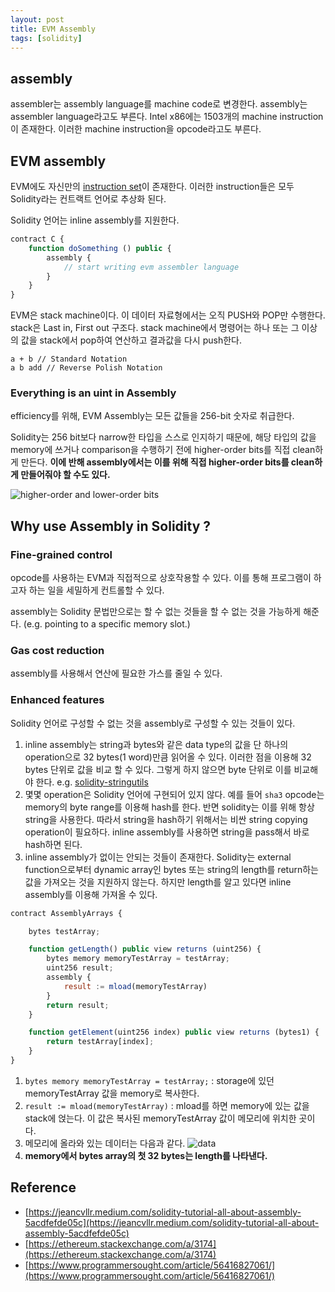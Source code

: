 ```yaml
---
layout: post
title: EVM Assembly
tags: [solidity]
---
```


## assembly
assembler는 assembly language를 machine code로 변경한다. assembly는 assembler language라고도 부른다. Intel x86에는 1503개의 machine instruction이 존재한다. 이러한 machine instruction을 opcode라고도 부른다.

## EVM assembly

EVM에도 자신만의 [instruction set](https://github.com/ethereum/go-ethereum/blob/1d57f22d58f91bcb4e1052f82cc4d6532cc611fc/core/vm/opcodes.go#L222-L389)이 존재한다. 이러한 instruction들은 모두 Solidity라는 컨트랙트 언어로 추상화 된다.

Solidity 언어는 inline assembly를 지원한다.
~~~ javascript
contract C {
    function doSomething () public {
        assembly {
            // start writing evm assembler language
        }
    }
}
~~~

EVM은 stack machine이다. 이 데이터 자료형에서는 오직 PUSH와 POP만 수행한다. stack은 Last in, First out 구조다. stack machine에서 명령어는 하나 또는 그 이상의 값을 stack에서 pop하여 연산하고 결과값을 다시 push한다.
~~~text
a + b // Standard Notation
a b add // Reverse Polish Notation
~~~

### Everything is an uint in Assembly
efficiency를 위해, EVM Assembly는 모든 값들을 256-bit 숫자로 취급한다.

Solidity는 256 bit보다 narrow한 타입을 스스로 인지하기 때문에, 해당 타입의 값을 memory에 쓰거나 comparison을 수행하기 전에 higher-order bits를 직접 clean하게 만든다. **이에 반해 assembly에서는 이를 위해 직접 higher-order bits를 clean하게 만들어줘야 할 수도 있다.**

![higher-order and lower-order bits](https://i.imgur.com/WjaEO1u.png)

## Why use Assembly in Solidity ?

### Fine-grained control
opcode를 사용하는 EVM과 직접적으로 상호작용할 수 있다. 이를 통해 프로그램이 하고자 하는 일을 세밀하게 컨트롤할 수 있다.

assembly는 Solidity 문법만으로는 할 수 없는 것들을 할 수 없는 것을 가능하게 해준다. (e.g. pointing to a specific memory slot.)

### Gas cost reduction
assembly를 사용해서 연산에 필요한 가스를 줄일 수 있다.

### Enhanced features
Solidity 언어로 구성할 수 없는 것을 assembly로 구성할 수 있는 것들이 있다.

1. inline assembly는 string과 bytes와 같은 data type의 값을 단 하나의 operation으로 32 bytes(1 word)만큼 읽어올 수 있다. 이러한 점을 이용해 32 bytes 단위로 값을 비교 할 수 있다. 그렇게 하지 않으면 byte 단위로 이를 비교해야 한다. e.g. [solidity-stringutils](https://github.com/Arachnid/solidity-stringutils/blob/master/src/strings.sol#L198)
2. 몇몇 operation은 Solidity 언어에 구현되어 있지 않다. 예를 들어 `sha3` opcode는 memory의 byte range를 이용해 hash를 한다. 반면 solidity는 이를 위해 항상 string을 사용한다. 따라서 string을 hash하기 위해서는 비싼 string copying operation이 필요하다. inline assembly를 사용하면 string을 pass해서 바로 hash하면 된다.
3. inline assembly가 없이는 안되는 것들이 존재한다. Solidity는 external function으로부터 dynamic array인 bytes 또는 string의 length를 return하는 값을 가져오는 것을 지원하지 않는다. 하지만 length를 알고 있다면 inline assembly를 이용해 가져올 수 있다.

~~~javascript
contract AssemblyArrays {

    bytes testArray;

    function getLength() public view returns (uint256) {
        bytes memory memoryTestArray = testArray;
        uint256 result;
        assembly {
            result := mload(memoryTestArray)
        }
        return result;
    }

    function getElement(uint256 index) public view returns (bytes1) {
        return testArray[index];
    }
}
~~~
1. `bytes memory memoryTestArray = testArray;` : storage에 있던 memoryTestArray 값을 memory로 복사한다.
2. `result := mload(memoryTestArray)` : mload를 하면 memory에 있는 값을 stack에 얹는다. 이 값은 복사된 memoryTestArray 값이 메모리에 위치한 곳이다.
3. 메모리에 올라와 있는 데이터는 다음과 같다.
    ![data](https://i.imgur.com/viZvbJY.png)
4. **memory에서 bytes array의 첫 32 bytes는 length를 나타낸다.**

## Reference 
- [https://jeancvllr.medium.com/solidity-tutorial-all-about-assembly-5acdfefde05c](https://jeancvllr.medium.com/solidity-tutorial-all-about-assembly-5acdfefde05c)
- [https://ethereum.stackexchange.com/a/3174](https://ethereum.stackexchange.com/a/3174)
- [https://www.programmersought.com/article/56416827061/](https://www.programmersought.com/article/56416827061/)